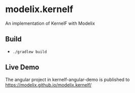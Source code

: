 # modelix.kernelf
An implementation of KernelF with Modelix

## Build

- `./gradlew build`

## Live Demo

The angular project in kernelf-angular-demo is published to https://modelix.github.io/modelix.kernelf/
